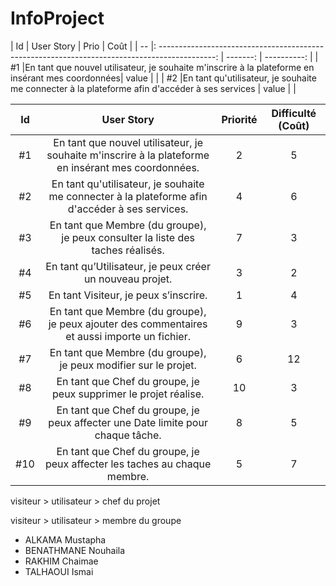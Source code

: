 # InfoProject

| Id |                                     User Story                                                   | Prio      |     Coût     |
| -- |: --------------------------------------------------------------------------------------------:   | -------:  | ----------:  |
| #1 |En tant que nouvel utilisateur, je souhaite m'inscrire à la plateforme en insérant mes coordonnées|  value    |              |
| #2 |En tant qu'utilisateur, je souhaite me connecter à la plateforme afin d'accéder à ses services    |  value    |              |










| Id |      User Story      |  Priorité |  Difficulté (Coût) |
|:--:|:----------------------------------------------------------------------------:|:-:|:-:|
| #1 | En tant que nouvel utilisateur, je souhaite m'inscrire à la plateforme en insérant mes coordonnées. | 2 | 5 |
| #2 | En tant qu'utilisateur, je souhaite me connecter à la plateforme afin d'accéder à ses services. | 4 | 6 |
| #3 | En tant que Membre (du groupe), je peux consulter la liste des taches réalisés. | 7 | 3 | 
| #4 | En tant qu’Utilisateur, je peux créer un nouveau projet. | 3 | 2 | 
| #5 | En tant Visiteur, je peux s’inscrire. | 1 | 4 | 
| #6 | En tant que Membre (du groupe), je peux ajouter des commentaires et aussi importe un fichier. | 9 | 3 | 
| #7 | En tant que Membre (du groupe), je peux modifier sur le projet. | 6 | 12 | 
| #8 | En tant que Chef du groupe, je peux supprimer le projet réalise. | 10 | 3 | 
| #9 | En tant que Chef du groupe, je peux affecter une Date limite pour chaque tâche. | 8 | 5 | 
| #10| En tant que Chef du groupe, je peux affecter les taches au chaque membre. | 5 | 7 |




visiteur > utilisateur > chef du projet

visiteur > utilisateur > membre du groupe

* ALKAMA Mustapha
* BENATHMANE Nouhaila
* RAKHIM Chaimae
* TALHAOUI Ismai
